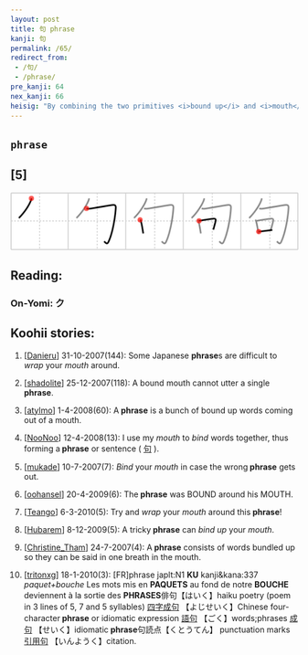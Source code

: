 ```yaml
---
layout: post
title: 句 phrase
kanji: 句
permalink: /65/
redirect_from:
 - /句/
 - /phrase/
pre_kanji: 64
nex_kanji: 66
heisig: "By combining the two primitives <i>bound up</i> and <i>mouth</i>, we can easily see how this character can get the meaning of a <b>phrase</b>. After all, a <b>phrase</b> is nothing more than a number of words <i>bound up</i> tightly and neatly so that they will fit in your <i>mouth</i>."
---
```


## `phrase`

## [5]

<div class="stroke"><img src="../images/E58FA5.png" /></div>

## Reading:

### On-Yomi: ク

## Koohii stories:

1) [<a href="http://kanji.koohii.com/profile/Danieru">Danieru</a>] 31-10-2007(144): Some Japanese <strong>phrase</strong>s are difficult to <em>wrap</em> your <em>mouth</em> around. 

2) [<a href="http://kanji.koohii.com/profile/shadolite">shadolite</a>] 25-12-2007(118): A bound mouth cannot utter a single<strong> phrase</strong>. 

3) [<a href="http://kanji.koohii.com/profile/atylmo">atylmo</a>] 1-4-2008(60): A<strong> phrase</strong> is a bunch of bound up words coming out of a mouth. 

4) [<a href="http://kanji.koohii.com/profile/NooNoo">NooNoo</a>] 12-4-2008(13): I use my <em>mouth</em> to <em>bind</em> words together, thus forming a<strong> phrase</strong> or sentence (  <a href="http://jisho.org/kanji/details/句">句</a>  ). 

5) [<a href="http://kanji.koohii.com/profile/mukade">mukade</a>] 10-7-2007(7): <em>Bind</em> your <em>mouth</em> in case the wrong<strong> phrase</strong> gets out. 

6) [<a href="http://kanji.koohii.com/profile/oohansel">oohansel</a>] 20-4-2009(6): The<strong> phrase</strong> was BOUND around his MOUTH. 

7) [<a href="http://kanji.koohii.com/profile/Teango">Teango</a>] 6-3-2010(5): Try and <em>wrap</em> your <em>mouth</em> around this<strong> phrase</strong>! 

8) [<a href="http://kanji.koohii.com/profile/Hubarem">Hubarem</a>] 8-12-2009(5): A tricky<strong> phrase</strong> can <em>bind up</em> your <em>mouth</em>. 

9) [<a href="http://kanji.koohii.com/profile/Christine_Tham">Christine_Tham</a>] 24-7-2007(4): A<strong> phrase</strong> consists of words bundled up so they can be said in one breath in the mouth. 

10) [<a href="http://kanji.koohii.com/profile/tritonxg">tritonxg</a>] 18-1-2010(3): [FR]phrase japlt:N1 <strong>KU</strong> kanji&amp;kana:337 <em>paquet+bouche</em> Les mots mis en <strong>PAQUETS</strong> au fond de notre <strong>BOUCHE</strong> deviennent à la sortie des <strong>PHRASES</strong>俳句【はいく】haiku poetry (poem in 3 lines of 5, 7 and 5 syllables)  <a href="http://jisho.org/kanji/details/四字成句">四字成句</a>  【よじせいく】Chinese four-character<strong> phrase</strong> or idiomatic expression  <a href="http://jisho.org/kanji/details/語句">語句</a>  【ごく】words;phrases  <a href="http://jisho.org/kanji/details/成句">成句</a>  【せいく】idiomatic<strong> phrase</strong>句読点【くとうてん】 punctuation marks  <a href="http://jisho.org/kanji/details/引用句">引用句</a>  【いんようく】citation. 
